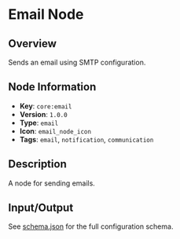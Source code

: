 # Email Node

## Overview

Sends an email using SMTP configuration.

## Node Information

- **Key**: `core:email`
- **Version**: `1.0.0`
- **Type**: `email`
- **Icon**: `email_node_icon`
- **Tags**: `email`, `notification`, `communication`

## Description

A node for sending emails.

## Input/Output

See [schema.json](./schema.json) for the full configuration schema.
